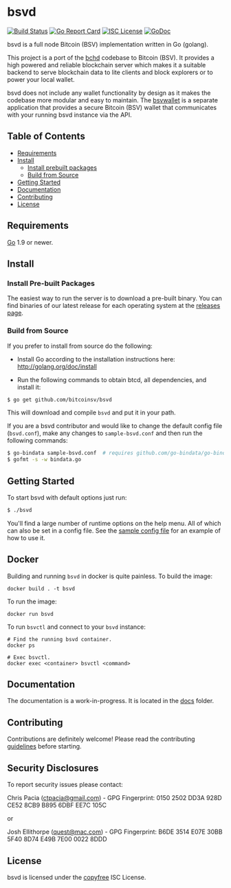 bsvd
====
[![Build Status](https://travis-ci.org/bitcoinsv/bsvd.png?branch=master)](https://travis-ci.org/bitcoinsv/bsvd)
[![Go Report Card](https://goreportcard.com/badge/github.com/bitcoinsv/bsvd)](https://goreportcard.com/report/github.com/bitcoinsv/bsvd)
[![ISC License](http://img.shields.io/badge/license-ISC-blue.svg)](http://copyfree.org)
[![GoDoc](https://img.shields.io/badge/godoc-reference-blue.svg)](http://godoc.org/github.com/bitcoinsv/bsvd)

bsvd is a full node Bitcoin (BSV) implementation written in Go (golang).

This project is a port of the [bchd](https://github.com/gcash/bchd) codebase to Bitcoin (BSV). It provides a high powered
and reliable blockchain server which makes it a suitable backend to serve blockchain data to lite clients and block explorers
or to power your local wallet.

bsvd does not include any wallet functionality by design as it makes the codebase more modular and easy to maintain. 
The [bsvwallet](https://github.com/bitcoinsv/bsvwallet) is a separate application that provides a secure Bitcoin (BSV) wallet 
that communicates with your running bsvd instance via the API.

## Table of Contents

- [Requirements](#requirements)
- [Install](#install)
  - [Install prebuilt packages](#install-pre-built-packages)
  - [Build from Source](#build-from-source)
- [Getting Started](#getting-started)
- [Documentation](#documentation)
- [Contributing](#contributing)
- [License](#license)

## Requirements

[Go](http://golang.org) 1.9 or newer.

## Install

### Install Pre-built Packages

The easiest way to run the server is to download a pre-built binary. You can find binaries of our latest release for each operating system at the [releases page](https://github.com/bitcoinsv/bsvd/releases).

### Build from Source

If you prefer to install from source do the following:

- Install Go according to the installation instructions here:
  http://golang.org/doc/install

- Run the following commands to obtain btcd, all dependencies, and install it:

```bash
$ go get github.com/bitcoinsv/bsvd
```

This will download and compile `bsvd` and put it in your path.

If you are a bsvd contributor and would like to change the default config file (`bsvd.conf`), make any changes to `sample-bsvd.conf` and then run the following commands:

```bash
$ go-bindata sample-bsvd.conf  # requires github.com/go-bindata/go-bindata/
$ gofmt -s -w bindata.go
```

## Getting Started

To start bsvd with default options just run:

```bash
$ ./bsvd
```

You'll find a large number of runtime options on the help menu. All of which can also be set in a config file.
See the [sample config file](https://github.com/bitcoinsv/bsvd/blob/master/sample-bsvd.conf) for an example of how to use it.

## Docker

Building and running `bsvd` in docker is quite painless. To build the image:

```
docker build . -t bsvd
```

To run the image:

```
docker run bsvd
```

To run `bsvctl` and connect to your `bsvd` instance:

```
# Find the running bsvd container.
docker ps

# Exec bsvctl.
docker exec <container> bsvctl <command>
```

## Documentation

The documentation is a work-in-progress.  It is located in the [docs](https://github.com/bitcoinsv/bsvd/tree/master/docs) folder.

## Contributing

Contributions are definitely welcome! Please read the contributing [guidelines](https://github.com/bitcoinsv/bsvd/blob/master/docs/code_contribution_guidelines.md) before starting.

## Security Disclosures

To report security issues please contact:

Chris Pacia (ctpacia@gmail.com) - GPG Fingerprint: 0150 2502 DD3A 928D CE52 8CB9 B895 6DBF EE7C 105C

or

Josh Ellithorpe (quest@mac.com) - GPG Fingerprint: B6DE 3514 E07E 30BB 5F40  8D74 E49B 7E00 0022 8DDD 

## License

bsvd is licensed under the [copyfree](http://copyfree.org) ISC License.

